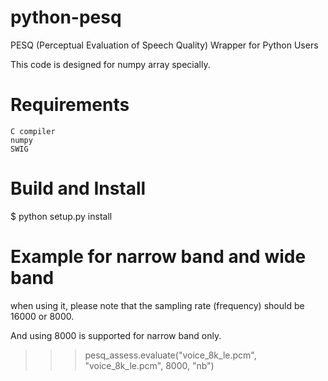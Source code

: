 # python-pesq

PESQ (Perceptual Evaluation of Speech Quality) Wrapper for Python Users

This code is designed for numpy array specially.

# Requirements

    C compiler
    numpy
    SWIG

# Build and Install
$ python setup.py install

# Example for narrow band and wide band

when using it, please note that the sampling rate (frequency) should be 16000 or 8000. 

And using 8000 is supported for narrow band only.

>>> pesq_assess.evaluate("voice_8k_le.pcm", "voice_8k_le.pcm", 8000, "nb")

